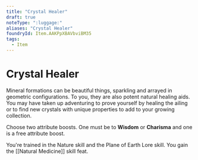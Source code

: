 ```yaml
---
title: "Crystal Healer"
draft: true
noteType: ":luggage:"
aliases: "Crystal Healer"
foundryId: Item.AAKPpXBAVbviBM35
tags:
  - Item
---
```


# Crystal Healer

Mineral formations can be beautiful things, sparkling and arrayed in geometric configurations. To you, they are also potent natural healing aids. You may have taken up adventuring to prove yourself by healing the ailing or to find new crystals with unique properties to add to your growing collection.

Choose two attribute boosts. One must be to **Wisdom** or **Charisma** and one is a free attribute boost.

You're trained in the Nature skill and the Plane of Earth Lore skill. You gain the [[Natural Medicine]] skill feat.
